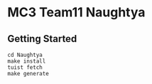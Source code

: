 # MC3 Team11 Naughtya

## Getting Started

```shell
cd Naughtya
make install
tuist fetch
make generate
```

